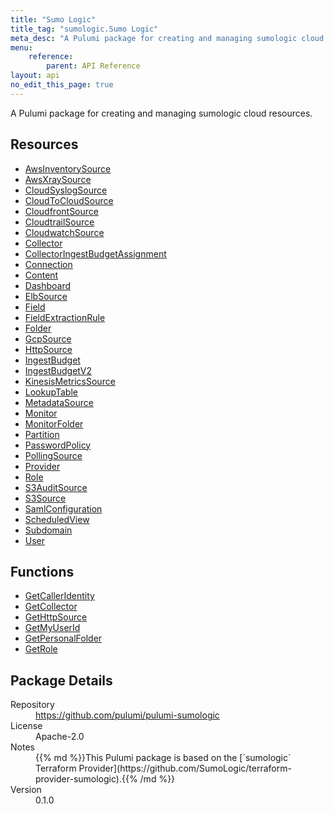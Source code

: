 ```yaml
---
title: "Sumo Logic"
title_tag: "sumologic.Sumo Logic"
meta_desc: "A Pulumi package for creating and managing sumologic cloud resources."
menu:
    reference:
        parent: API Reference
layout: api
no_edit_this_page: true
---
```


<!-- WARNING: this file was generated by Pulumi Docs Generator. -->
<!-- Do not edit by hand unless you're certain you know what you are doing! -->

A Pulumi package for creating and managing sumologic cloud resources.

<h2 id="resources">Resources</h2>
<ul class="api">
    <li><a href="awsinventorysource" title="AwsInventorySource"><span class="symbol resource"></span>AwsInventorySource</a></li>
    <li><a href="awsxraysource" title="AwsXraySource"><span class="symbol resource"></span>AwsXraySource</a></li>
    <li><a href="cloudsyslogsource" title="CloudSyslogSource"><span class="symbol resource"></span>CloudSyslogSource</a></li>
    <li><a href="cloudtocloudsource" title="CloudToCloudSource"><span class="symbol resource"></span>CloudToCloudSource</a></li>
    <li><a href="cloudfrontsource" title="CloudfrontSource"><span class="symbol resource"></span>CloudfrontSource</a></li>
    <li><a href="cloudtrailsource" title="CloudtrailSource"><span class="symbol resource"></span>CloudtrailSource</a></li>
    <li><a href="cloudwatchsource" title="CloudwatchSource"><span class="symbol resource"></span>CloudwatchSource</a></li>
    <li><a href="collector" title="Collector"><span class="symbol resource"></span>Collector</a></li>
    <li><a href="collectoringestbudgetassignment" title="CollectorIngestBudgetAssignment"><span class="symbol resource"></span>CollectorIngestBudgetAssignment</a></li>
    <li><a href="connection" title="Connection"><span class="symbol resource"></span>Connection</a></li>
    <li><a href="content" title="Content"><span class="symbol resource"></span>Content</a></li>
    <li><a href="dashboard" title="Dashboard"><span class="symbol resource"></span>Dashboard</a></li>
    <li><a href="elbsource" title="ElbSource"><span class="symbol resource"></span>ElbSource</a></li>
    <li><a href="field" title="Field"><span class="symbol resource"></span>Field</a></li>
    <li><a href="fieldextractionrule" title="FieldExtractionRule"><span class="symbol resource"></span>FieldExtractionRule</a></li>
    <li><a href="folder" title="Folder"><span class="symbol resource"></span>Folder</a></li>
    <li><a href="gcpsource" title="GcpSource"><span class="symbol resource"></span>GcpSource</a></li>
    <li><a href="httpsource" title="HttpSource"><span class="symbol resource"></span>HttpSource</a></li>
    <li><a href="ingestbudget" title="IngestBudget"><span class="symbol resource"></span>IngestBudget</a></li>
    <li><a href="ingestbudgetv2" title="IngestBudgetV2"><span class="symbol resource"></span>IngestBudgetV2</a></li>
    <li><a href="kinesismetricssource" title="KinesisMetricsSource"><span class="symbol resource"></span>KinesisMetricsSource</a></li>
    <li><a href="lookuptable" title="LookupTable"><span class="symbol resource"></span>LookupTable</a></li>
    <li><a href="metadatasource" title="MetadataSource"><span class="symbol resource"></span>MetadataSource</a></li>
    <li><a href="monitor" title="Monitor"><span class="symbol resource"></span>Monitor</a></li>
    <li><a href="monitorfolder" title="MonitorFolder"><span class="symbol resource"></span>MonitorFolder</a></li>
    <li><a href="partition" title="Partition"><span class="symbol resource"></span>Partition</a></li>
    <li><a href="passwordpolicy" title="PasswordPolicy"><span class="symbol resource"></span>PasswordPolicy</a></li>
    <li><a href="pollingsource" title="PollingSource"><span class="symbol resource"></span>PollingSource</a></li>
    <li><a href="provider" title="Provider"><span class="symbol resource"></span>Provider</a></li>
    <li><a href="role" title="Role"><span class="symbol resource"></span>Role</a></li>
    <li><a href="s3auditsource" title="S3AuditSource"><span class="symbol resource"></span>S3AuditSource</a></li>
    <li><a href="s3source" title="S3Source"><span class="symbol resource"></span>S3Source</a></li>
    <li><a href="samlconfiguration" title="SamlConfiguration"><span class="symbol resource"></span>SamlConfiguration</a></li>
    <li><a href="scheduledview" title="ScheduledView"><span class="symbol resource"></span>ScheduledView</a></li>
    <li><a href="subdomain" title="Subdomain"><span class="symbol resource"></span>Subdomain</a></li>
    <li><a href="user" title="User"><span class="symbol resource"></span>User</a></li>
</ul>

<h2 id="functions">Functions</h2>
<ul class="api">
    <li><a href="getcalleridentity" title="GetCallerIdentity"><span class="symbol function"></span>GetCallerIdentity</a></li>
    <li><a href="getcollector" title="GetCollector"><span class="symbol function"></span>GetCollector</a></li>
    <li><a href="gethttpsource" title="GetHttpSource"><span class="symbol function"></span>GetHttpSource</a></li>
    <li><a href="getmyuserid" title="GetMyUserId"><span class="symbol function"></span>GetMyUserId</a></li>
    <li><a href="getpersonalfolder" title="GetPersonalFolder"><span class="symbol function"></span>GetPersonalFolder</a></li>
    <li><a href="getrole" title="GetRole"><span class="symbol function"></span>GetRole</a></li>
</ul>

<h2 id="package-details">Package Details</h2>
<dl class="package-details">
	<dt>Repository</dt>
	<dd><a href="https://github.com/pulumi/pulumi-sumologic">https://github.com/pulumi/pulumi-sumologic</a></dd>
	<dt>License</dt>
	<dd>Apache-2.0</dd>
	<dt>Notes</dt>
	<dd>{{% md %}}This Pulumi package is based on the [`sumologic` Terraform Provider](https://github.com/SumoLogic/terraform-provider-sumologic).{{% /md %}}</dd>
	<dt>Version</dt>
	<dd>0.1.0</dd>
</dl>

